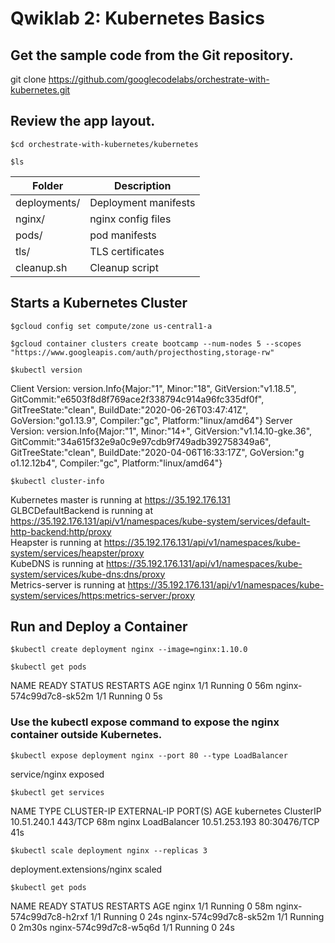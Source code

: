 # Qwiklab 2: Kubernetes Basics

## Get the sample code from the Git repository.
git clone https://github.com/googlecodelabs/orchestrate-with-kubernetes.git

## Review the app layout.
```
$cd orchestrate-with-kubernetes/kubernetes
```
```
$ls
```
| Folder |Description |
| --- | ----------- |
| deployments/   |Deployment manifests       |
| nginx/   | nginx config files       |
| pods/  | pod manifests       |
| tls/   | TLS certificates      |
| cleanup.sh   | Cleanup script       |



## Starts a Kubernetes Cluster
```
$gcloud config set compute/zone us-central1-a
```

```
$gcloud container clusters create bootcamp --num-nodes 5 --scopes "https://www.googleapis.com/auth/projecthosting,storage-rw"
```

```
$kubectl version
```
Client Version: version.Info{Major:"1", Minor:"18", GitVersion:"v1.18.5", GitCommit:"e6503f8d8f769ace2f338794c914a96fc335df0f", GitTreeState:"clean", BuildDate:"2020-06-26T03:47:41Z", GoVersion:"go1.13.9",
 Compiler:"gc", Platform:"linux/amd64"}
Server Version: version.Info{Major:"1", Minor:"14+", GitVersion:"v1.14.10-gke.36", GitCommit:"34a615f32e9a0c9e97cdb9f749adb392758349a6", GitTreeState:"clean", BuildDate:"2020-04-06T16:33:17Z", GoVersion:"g
o1.12.12b4", Compiler:"gc", Platform:"linux/amd64"}

```
$kubectl cluster-info
```
Kubernetes master is running at https://35.192.176.131 <br>
GLBCDefaultBackend is running at https://35.192.176.131/api/v1/namespaces/kube-system/services/default-http-backend:http/proxy<br>
Heapster is running at https://35.192.176.131/api/v1/namespaces/kube-system/services/heapster/proxy<br>
KubeDNS is running at https://35.192.176.131/api/v1/namespaces/kube-system/services/kube-dns:dns/proxy<br>
Metrics-server is running at https://35.192.176.131/api/v1/namespaces/kube-system/services/https:metrics-server:/proxy<br>

## Run and Deploy a Container
```
$kubectl create deployment nginx --image=nginx:1.10.0
```

```
$kubectl get pods
```
NAME                     READY   STATUS    RESTARTS   AGE
nginx                    1/1     Running   0          56m
nginx-574c99d7c8-sk52m   1/1     Running   0          5s <br>

### Use the kubectl expose command to expose the nginx container outside Kubernetes.
```
$kubectl expose deployment nginx --port 80 --type LoadBalancer
```
service/nginx exposed <br>

```
$kubectl get services 
```
NAME         TYPE           CLUSTER-IP      EXTERNAL-IP   PORT(S)        AGE
kubernetes   ClusterIP      10.51.240.1     <none>        443/TCP        68m
nginx        LoadBalancer   10.51.253.193   <pending>     80:30476/TCP   41s <br>

```
$kubectl scale deployment nginx --replicas 3 
```
deployment.extensions/nginx scaled <br>

```
$kubectl get pods
```
NAME                     READY   STATUS    RESTARTS   AGE
nginx                    1/1     Running   0          58m
nginx-574c99d7c8-h2rxf   1/1     Running   0          24s
nginx-574c99d7c8-sk52m   1/1     Running   0          2m30s
nginx-574c99d7c8-w5q6d   1/1     Running   0          24s
